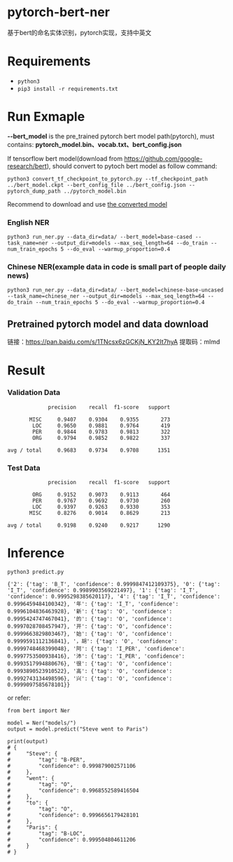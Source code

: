 # pytorch-bert-ner
基于bert的命名实体识别，pytorch实现，支持中英文

# Requirements

-  `python3`
- `pip3 install -r requirements.txt`

# Run Exmaple
**--bert_model** is the pre_trained pytorch bert model path(pytorch), must contains: **pytorch_model.bin、vocab.txt、bert_config.json**  

If tensorflow bert model(download from https://github.com/google-research/bert), should convert to pytoch bert model as follow command:  

`python3 convert_tf_checkpoint_to_pytorch.py --tf_checkpoint_path ../bert_model.ckpt --bert_config_file ../bert_config.json --pytorch_dump_path ../pytorch_model.bin`

Recommend to download and use [the converted model](#data_model)


### English NER
`python3 run_ner.py --data_dir=data/ --bert_model=base-cased --task_name=ner --output_dir=models --max_seq_length=64 --do_train --num_train_epochs 5 --do_eval --warmup_proportion=0.4`

### Chinese NER(example data in code is small part of people daily news)
`python3 run_ner.py --data_dir=data/ --bert_model=chinese-base-uncased --task_name=chinese_ner --output_dir=models --max_seq_length=64 --do_train --num_train_epochs 5 --do_eval --warmup_proportion=0.4
`
<span id="data_model"></span>
## Pretrained pytorch model and data download

链接：https://pan.baidu.com/s/1TNcsx6zGCKjN_KY2It7hyA  提取码：mlmd 

# Result

### Validation Data
```
             precision    recall  f1-score   support

       MISC     0.9407    0.9304    0.9355       273
        LOC     0.9650    0.9881    0.9764       419
        PER     0.9844    0.9783    0.9813       322
        ORG     0.9794    0.9852    0.9822       337

avg / total     0.9683    0.9734    0.9708      1351
```
### Test Data
```
             precision    recall  f1-score   support

        ORG     0.9152    0.9073    0.9113       464
        PER     0.9767    0.9692    0.9730       260
        LOC     0.9397    0.9263    0.9330       353
       MISC     0.8276    0.9014    0.8629       213

avg / total     0.9198    0.9240    0.9217      1290
```

# Inference

`python3 predict.py`
```
{'2': {'tag': 'B_T', 'confidence': 0.9999847412109375}, '0': {'tag': 'I_T', 'confidence': 0.9989903569221497}, '1': {'tag': 'I_T', 'confidence': 0.9995298385620117}, '4': {'tag': 'I_T', 'confidence': 0.9996459484100342}, '年': {'tag': 'I_T', 'confidence': 0.9996104836463928}, '新': {'tag': 'O', 'confidence': 0.9995424747467041}, '的': {'tag': 'O', 'confidence': 0.9997028708457947}, '开': {'tag': 'O', 'confidence': 0.9999663829803467}, '始': {'tag': 'O', 'confidence': 0.9999591112136841}, '，胡': {'tag': 'O', 'confidence': 0.9999748468399048}, '阿': {'tag': 'I_PER', 'confidence': 0.9997753500938416}, '沛': {'tag': 'I_PER', 'confidence': 0.9993517994880676}, '很': {'tag': 'O', 'confidence': 0.9993890523910522}, '高': {'tag': 'O', 'confidence': 0.9992743134498596}, '兴': {'tag': 'O', 'confidence': 0.9999097585678101}}
```

or refer:
```
from bert import Ner

model = Ner("models/")
output = model.predict("Steve went to Paris")

print(output)
# {
#     "Steve": {
#         "tag": "B-PER",
#         "confidence": 0.999879002571106
#     },
#     "went": {
#         "tag": "O",
#         "confidence": 0.9968552589416504
#     },
#     "to": {
#         "tag": "O",
#         "confidence": 0.9996656179428101
#     },
#     "Paris": {
#         "tag": "B-LOC",
#         "confidence": 0.999504804611206
#     }
# }
```
